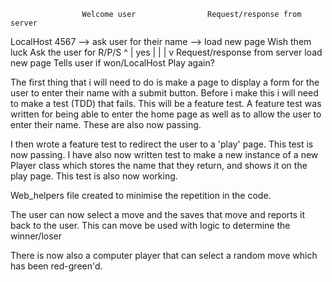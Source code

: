 
                    Welcome user                Request/response from server
LocalHost 4567  --> ask user for their name --> load new page
                    Wish them luck              Ask the user for R/P/S
                                                    ^      |
                                                yes |      |
                                                    |      v
                                                Request/response from server
                                                load new page
                                                Tells user if won/LocalHost
                                                Play again?


The first thing that i will need to do is make a page to display a form for the user to enter their name with a submit button. Before i make this i will need to make a test (TDD) that fails. This will be a feature test.
A feature test was written for being able to enter the home page as well as to allow the user to enter their name. These are also now passing.

I then wrote a feature test to redirect the user to a 'play' page. This test is now passing.
I have also now written test to make a new instance of a new Player class which stores the name that they return, and shows it on the play page. This test is also now working.

Web_helpers file created to minimise the repetition in the code.

The user can now select a move and the saves that move and reports it back to the user.
This can move be used with logic to determine the winner/loser

There is now also a computer player that can select a random move which has been red-green'd.
